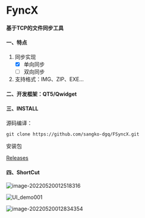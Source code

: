 # FyncX 

#### 基于TCP的文件同步工具

#### 一、特点

1. 同步实现
   - [x] 单向同步
   - [ ] 双向同步

2. 支持格式：IMG、ZIP、EXE...

#### 二、开发框架：QT5/Qwidget

#### 三、INSTALL

  源码编译：

```git
git clone https://github.com/sangko-dgq/FSyncX.git
```

 安装包

[Releases](https://github.com/sangko-dgq/FSyncX/releases/tag/FSyncX_beta)

#### 四、ShortCut

![image-20220520012518316](https://s2.loli.net/2022/05/20/P9kGB2KZ6jXqJiQ.png)

![UI_demo001](https://s2.loli.net/2022/05/20/tzx7p5aBIwVdNLG.png)

![image-20220520012834354](https://s2.loli.net/2022/05/20/5zaUqmoPQtESyg9.png)
